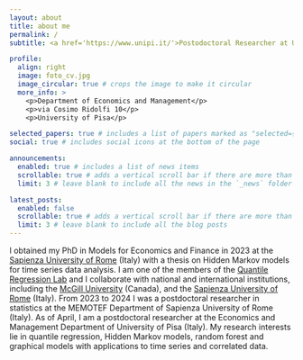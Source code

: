 ```yaml
---
layout: about
title: about me
permalink: /
subtitle: <a href='https://www.unipi.it/'>Postodoctoral Researcher at University of Pisa</a>.

profile:
  align: right
  image: foto_cv.jpg
  image_circular: true # crops the image to make it circular
  more_info: >
    <p>Department of Economics and Management</p>
    <p>via Cosimo Ridolfi 10</p>
    <p>University of Pisa</p>

selected_papers: true # includes a list of papers marked as "selected={true}"
social: true # includes social icons at the bottom of the page

announcements:
  enabled: true # includes a list of news items
  scrollable: true # adds a vertical scroll bar if there are more than 3 news items
  limit: 3 # leave blank to include all the news in the `_news` folder

latest_posts:
  enabled: false
  scrollable: true # adds a vertical scroll bar if there are more than 3 new posts items
  limit: 3 # leave blank to include all the blog posts
---
```


I obtained my PhD in Models for Economics and Finance in 2023 at the <a href='https://www.uniroma1.it/en/pagina-strutturale/home/'>Sapienza University of Rome</a> (Italy) with a thesis on Hidden Markov models for time series data analysis. I am one of the members of the <a href='https://quantileregressionlab.github.io/'> Quantile Regression Lab</a> and I collaborate with national and international institutions, including the  <a href='https://www.mcgill.ca//'>McGill University</a> (Canada), and the <a href='https://www.uniroma1.it/en/pagina-strutturale/home/'>Sapienza University of Rome</a> (Italy). From 2023 to 2024 I was a postdoctoral researcher in statistics at the MEMOTEF Department of Sapienza University of Rome (Italy). As of April, I am a postdoctoral researcher at the Economics and Management Department of University of Pisa (Italy). My research interests lie in quantile regression, Hidden Markov models, random forest and graphical models with applications to time series and correlated data.